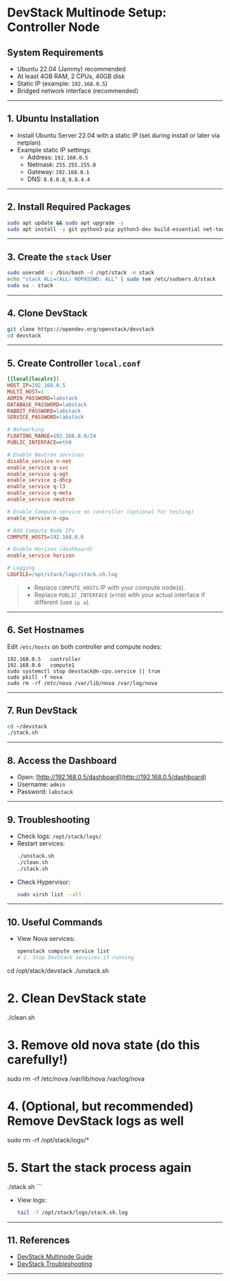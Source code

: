 # DevStack Multinode Setup: Controller Node

## System Requirements
- Ubuntu 22.04 (Jammy) recommended
- At least 4GB RAM, 2 CPUs, 40GB disk
- Static IP (example: `192.168.0.5`)
- Bridged network interface (recommended)

---

## 1. Ubuntu Installation

- Install Ubuntu Server 22.04 with a static IP (set during install or later via netplan).
- Example static IP settings:
  - Address: `192.168.0.5`
  - Netmask: `255.255.255.0`
  - Gateway: `192.168.0.1`
  - DNS: `8.8.8.8`, `8.8.4.4`

---

## 2. Install Required Packages

```bash
sudo apt update && sudo apt upgrade -y
sudo apt install -y git python3-pip python3-dev build-essential net-tools curl wget
```

---

## 3. Create the `stack` User

```bash
sudo useradd -s /bin/bash -d /opt/stack -m stack
echo "stack ALL=(ALL) NOPASSWD: ALL" | sudo tee /etc/sudoers.d/stack
sudo su - stack
```

---

## 4. Clone DevStack

```bash
git clone https://opendev.org/openstack/devstack
cd devstack
```

---

## 5. Create Controller `local.conf`

```ini name=local.conf
[[local|localrc]]
HOST_IP=192.168.0.5
MULTI_HOST=1
ADMIN_PASSWORD=labstack
DATABASE_PASSWORD=labstack
RABBIT_PASSWORD=labstack
SERVICE_PASSWORD=labstack

# Networking
FLOATING_RANGE=192.168.0.0/24
PUBLIC_INTERFACE=eth0

# Enable Neutron services
disable_service n-net
enable_service q-svc
enable_service q-agt
enable_service q-dhcp
enable_service q-l3
enable_service q-meta
enable_service neutron

# Enable Compute service on controller (optional for testing)
enable_service n-cpu

# Add Compute Node IPs
COMPUTE_HOSTS=192.168.0.6

# Enable Horizon (dashboard)
enable_service horizon

# Logging
LOGFILE=/opt/stack/logs/stack.sh.log
```

> - Replace `COMPUTE_HOSTS` IP with your compute node(s).
> - Replace `PUBLIC_INTERFACE` (`eth0`) with your actual interface if different (use `ip a`).

---

## 6. Set Hostnames

Edit `/etc/hosts` on both controller and compute nodes:

```
192.168.0.5   controller
192.168.0.6   compute1
sudo systemctl stop devstack@n-cpu.service || true
sudo pkill -f nova
sudo rm -rf /etc/nova /var/lib/nova /var/log/nova

```

---

## 7. Run DevStack

```bash
cd ~/devstack
./stack.sh
```

---

## 8. Access the Dashboard

- Open: [http://192.168.0.5/dashboard](http://192.168.0.5/dashboard)
- Username: `admin`
- Password: `labstack`

---

## 9. Troubleshooting

- Check logs: `/opt/stack/logs/`
- Restart services:
    ```bash
    ./unstack.sh
    ./clean.sh
    ./stack.sh
    ```
- Check Hypervisor:  
    ```bash
    sudo virsh list --all
    ```

---

## 10. Useful Commands

- View Nova services:
    ```bash
    openstack compute service list
    # 1. Stop DevStack services if running
cd /opt/stack/devstack
./unstack.sh

# 2. Clean DevStack state
./clean.sh

# 3. Remove old nova state (do this carefully!)
sudo rm -rf /etc/nova /var/lib/nova /var/log/nova

# 4. (Optional, but recommended) Remove DevStack logs as well
sudo rm -rf /opt/stack/logs/*

# 5. Start the stack process again
./stack.sh
    ```
- View logs:
    ```bash
    tail -f /opt/stack/logs/stack.sh.log
    ```

---

## 11. References

- [DevStack Multinode Guide](https://docs.openstack.org/devstack/latest/guides/multinode-lab.html)
- [DevStack Troubleshooting](https://docs.openstack.org/devstack/latest/troubleshooting.html)

---
